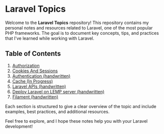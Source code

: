 # Laravel Topics

Welcome to the **Laravel Topics** repository! This repository contains my personal notes and resources related to Laravel, one of the most popular PHP frameworks. The goal is to document key concepts, tips, and practices that I've learned while working with Laravel.

## Table of Contents

1. [Authorization](Laravel%20Authorization,%20Gates%20and%20Polices.md)
2. [Cookies And Sessions](Cookies%20And%20Sessions.md)
3. [Authentication (handwritten)]()
4. [Cache (In Progress)]()
5. [Laravel APIs (handwritten)]()
6. [Deploy Laravel on LEMP server (handwritten)]()
7. [Filament (handwritten)]()


Each section is structured to give a clear overview of the topic and include examples, best practices, and additional resources.

Feel free to explore, and I hope these notes help you with your Laravel development!
